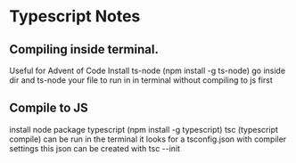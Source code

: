 # Typescript Notes

## Compiling inside terminal. 
Useful for Advent of Code
Install ts-node (npm install -g ts-node)
go inside dir and ts-node your file to run in in terminal without compiling to js first

## Compile to JS
install node package typescript (npm install -g typescript)
tsc (typescript compile) can be run in the terminal
it looks for a tsconfig.json with compiler settings
this json can be created with tsc --init


